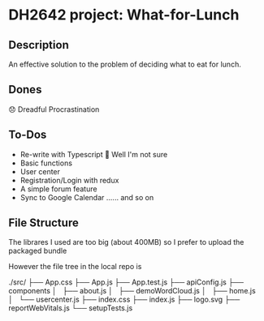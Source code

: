 # DH2642 project: What-for-Lunch

## Description

An effective solution to the problem of deciding what to eat for lunch.

## Dones

😞 Dreadful Procrastination

## To-Dos 

- Re-write with Typescript 🤔  Well I'm not sure
- Basic functions
- User center
- Registration/Login with redux
- A simple forum feature
- Sync to Google Calendar
...... and so on

## File Structure

The librares I used are too big (about 400MB) so I prefer to upload the packaged bundle

However the file tree in the local repo is

./src/
├── App.css
├── App.js
├── App.test.js
├── apiConfig.js
├── components
│   ├── about.js
│   ├── demoWordCloud.js
│   ├── home.js
│   └── usercenter.js
├── index.css
├── index.js
├── logo.svg
├── reportWebVitals.js
└── setupTests.js
